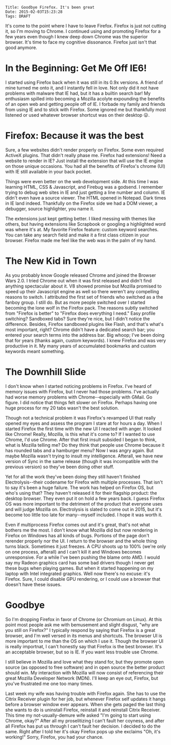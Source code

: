     Title: Goodbye Firefox. It's been great
    Date: 2015-02-03T15:23:28
    Tags: DRAFT

It's come to the point where I have to leave Firefox. Firefox is just not cutting it, so I'm moving to Chrome. I continued using and promoting Firefox for a few years even though I knew deep down Chrome was the superior browser. It's time to face my cognitive dissonance. Firefox just isn't that good anymore.

<!-- more -->


In the Beginning: Get Me Off IE6!
=================================

I started using Firefox back when it was still in its 0.9x versions. A friend of mine turned me onto it, and I instantly fell in love. Not only did it not have problems with malware that IE had, but it has a builtin search bar! My enthusiasm spilled into becoming a Mozilla acolyte expounding the benefits of an open web and getting people off of IE. I forbade my family and friends from using IE and to stick with Firefox. Some ignored me but thankfully most listened or used whatever browser shortcut was on their desktop 😛.


Firefox: Because it was the best
================================

Sure, a few websites didn't render properly on Firefox. Some even required ActiveX plugins. That didn't really phase me. Firefox had extensions! Need a website to render in IE? Just install the extension that will use the IE engine on those unique occasions. You had all the benefits of Firefox's chrome (UI) with IE still available in your back pocket.

Things were even better on the web development side. At this time I was learning HTML, CSS & Javascript, and Firebug was a godsend. I remember trying to debug web sites in IE and just getting a line number and column. IE didn't even have a source viewer. The HTML opened in Notepad. Dark times in IE land indeed. Thankfully on the Firefox side we had a DOM viewer, a debugger, source highlighter, you name it.

The extensions just kept getting better. I liked messing with themes like others, but having extensions like Scrapbook or googling a highlighted word was where it's at. My favorite Firefox feature: custom keyword searches. You can take any search field and make it a first class citizen in your browser. Firefox made me feel like the web was in the palm of my hand.


The New Kid in Town
===================

As you probably know Google released Chrome and joined the Browser Wars 2.0. I tried Chrome out when it was first released and didn't find anything spectacular about it. V8 showed promise but Mozilla promised to speed up their Javascript engine as well so there weren't any compelling reasons to switch. I attributed the first set of friends who switched as a the fanboy group. I still do. But as more people switched over I started becoming the lone wolf in the Firefox pack. The reasons subtly switched from "Firefox is better" to "Firefox does everything I need." Easy profile switching? Sandboxed tabs? Sure they're nice, but I didn't notice the difference. Besides, Firefox sandboxed plugins like Flash, and that's what's most important, right? Chrome didn't have a dedicated search bar; you entered your search terms into the address bar. Big whoop; I've been doing that for years (thanks again, custom keywords). I knew Firefox and was very productive in it. My many years of accumulated bookmarks and custom keywords meant something.


The Downhill Slide
==================

I don't know when I started noticing problems in Firefox. I've heard of memory issues with Firefox, but I never had those problems. I've actually had worse memory problems with Chrome--especially with GMail. Go figure. I did notice that things felt slower on Firefox. Perhaps having one huge process for my 20 tabs wasn't the best solution.

Though not a technical problem it was Firefox's revamped UI that really opened my eyes and assess the program I stare at for hours a day. When I started Firefox the first time with the new UI I reacted with anger. It looked like Chrome! Really, Mozilla, is this what it's come to? If I wanted to use Chrome, I'd use Chrome. After that first insult subsided I began to think, what is Mozilla telling me? Do they think that people use Chrome because it has rounded tabs and a hamburger menu? Now I was angry again. But maybe Mozilla wasn't trying to insult my intelligence. Afterall, we have new version of Sync in the same release (though it was incompatible with the previous version) so they've been doing other stuff.

Yet for all the work they've been doing they still haven't finished Electrolysis--their codename for Firefox with multiple processes. That isn't to say it's been a huge failure. The work has helped on Firefox OS, but who's using that? They haven't released it for their flagship product: the desktop browser. They even put it on hold a few years back. I guess Firefox OS was more important to the detriment of the product that everyone uses and will judge Mozilla on. Electrolysis is slated to come out in 2015, but it's become too little too late for many--myself included. I hope it was worth it.

Even if multiprocess Firefox comes out and it's great, that's not what bothers me the most. I don't know what Mozilla did but now rendering in Firefox on Windows has all kinds of bugs. Portions of the page don't rerender properly nor the UI. I return to the browser and the whole thing turns black. Sometimes it just freezes. A CPU shoots up to 100% (we're only on one process, afterall) and I can't kill it and Windows becomes unresponsive. For a while I've been pushing the blame onto AMD. I would say my Radeon graphics card has some bad drivers though I never get these bugs when playing games. But when it started happening on my laptop with Intel integrated graphics. Well now there's no excuse: it's Firefox. Sure, I could disable GPU rendering, or I could use a browser that doesn't have these issues.


Goodbye
=======

So I'm dropping Firefox in favor of Chrome (or Chromium on Linux). At this point most people ask me with bemusement and slight disgust, "why are you still on Firefox?" I typically respond by saying that Firefox is a great browser, and I'm well versed in its menus and shortcuts. The browser UI is more important to me than the OS on which I use it. Though the browser UI is really importnat, I can't honestly say that Firefox is the best browser. It's an acceptable browser, but so is IE. If you want less trouble use Chrome.

I still believe in Mozilla and love what they stand for, but they promote open source (as opposed to free software) and in open source the better product should win. My interaction with Mozilla will now consist of referencing their great Mozilla Developer Network (MDN). I'll keep an eye out, Firefox, but you've frustrated me one too many times.

Last week my wife was having trouble with Firefox again. She has to use the Citrix Receiver plugin for her job, but whenever Firefox self updates it hangs before a browser window ever appears. When she gets paged the last thing she wants to do is uninstall Firefox, reinstall it and reinstall Citrix Receiver. This time my not-usually-demure wife asked "I'm going to start using Chrome, okay?" After all my proselitizing I can't fault her coyness, and after all Firefox has put us through I can't fault her decision. I decided to do the same. Right after I told her it's okay Firefox pops up she exclaims "Oh, it's working!" Sorry, Firefox, you had your chance.
